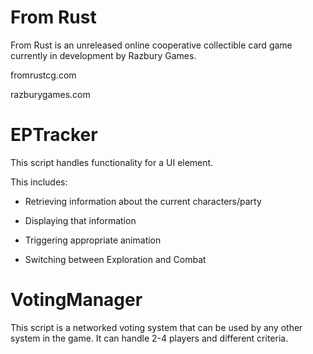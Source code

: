 # From Rust

From Rust is an unreleased online cooperative collectible card game currently in development by Razbury Games.

fromrustcg.com

razburygames.com

# EPTracker

  This script handles functionality for a UI element.
  
  This includes:
  
  - Retrieving information about the current characters/party
      
  - Displaying that information
      
  - Triggering appropriate animation
      
  - Switching between Exploration and Combat
      

# VotingManager

This script is a networked voting system that can be used by any other system in the game. It can handle 2-4 players and different criteria.

